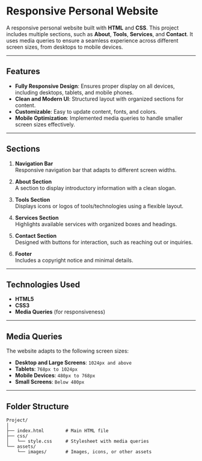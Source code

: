 # Responsive Personal Website

A responsive personal website built with **HTML** and **CSS**. This project includes multiple sections, such as **About**, **Tools**, **Services**, and **Contact**. It uses media queries to ensure a seamless experience across different screen sizes, from desktops to mobile devices.

---

## Features

- **Fully Responsive Design**: Ensures proper display on all devices, including desktops, tablets, and mobile phones.
- **Clean and Modern UI**: Structured layout with organized sections for content.
- **Customizable**: Easy to update content, fonts, and colors.
- **Mobile Optimization**: Implemented media queries to handle smaller screen sizes effectively.

---

## Sections

1. **Navigation Bar**  
   Responsive navigation bar that adapts to different screen widths.

2. **About Section**  
   A section to display introductory information with a clean slogan.

3. **Tools Section**  
   Displays icons or logos of tools/technologies using a flexible layout.

4. **Services Section**  
   Highlights available services with organized boxes and headings.

5. **Contact Section**  
   Designed with buttons for interaction, such as reaching out or inquiries.

6. **Footer**  
   Includes a copyright notice and minimal details.

---

## Technologies Used

- **HTML5**  
- **CSS3**  
- **Media Queries** (for responsiveness)

---

## Media Queries

The website adapts to the following screen sizes:

- **Desktop and Large Screens**: `1024px and above`  
- **Tablets**: `768px to 1024px`  
- **Mobile Devices**: `480px to 768px`  
- **Small Screens**: `Below 480px`

---

## Folder Structure

```plaintext
Project/
│
├── index.html        # Main HTML file
├── css/
│   └── style.css     # Stylesheet with media queries
└── assets/
    └── images/       # Images, icons, or other assets